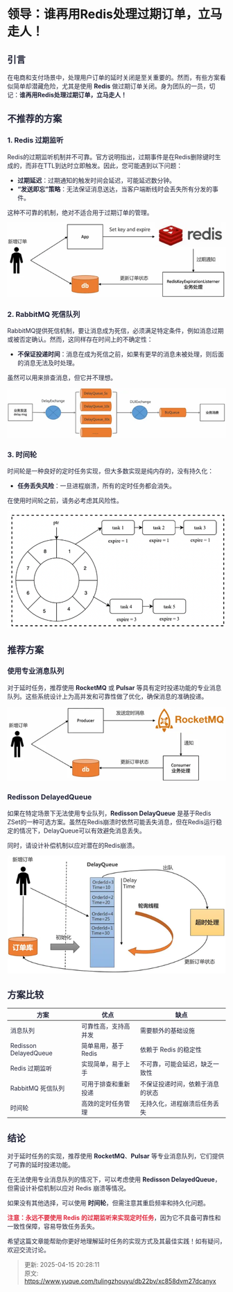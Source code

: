 # 领导：谁再用Redis处理过期订单，立马走人！

## <font style="color:rgba(6, 8, 31, 0.88);">引言</font>
<font style="color:rgba(6, 8, 31, 0.88);">在电商和支付场景中，处理用户订单的延时关闭是至关重要的。然而，有些方案看似简单却潜藏危险，尤其是使用</font><font style="color:rgba(6, 8, 31, 0.88);"> </font>**<font style="color:rgba(6, 8, 31, 0.88);">Redis</font>**<font style="color:rgba(6, 8, 31, 0.88);"> </font><font style="color:rgba(6, 8, 31, 0.88);">做过期订单关闭。身为团队的一员，切记：</font>**<font style="color:rgba(6, 8, 31, 0.88);">谁再用Redis处理过期订单，立马走人！</font>**

## <font style="color:rgba(6, 8, 31, 0.88);">不推荐的方案</font>
### <font style="color:rgba(6, 8, 31, 0.88);">1. Redis 过期监听</font>
<font style="color:rgba(6, 8, 31, 0.88);">Redis的过期监听机制并不可靠。官方说明指出，过期事件是在Redis删除键时生成的，而非在TTL到达时立即触发。因此，您可能遇到以下问题：</font>

+ **<font style="color:rgba(6, 8, 31, 0.88);">过期延迟</font>**<font style="color:rgba(6, 8, 31, 0.88);">：过期通知的触发时间会延迟，可能延迟数分钟。</font>
+ **<font style="color:rgba(6, 8, 31, 0.88);">“发送即忘”策略</font>**<font style="color:rgba(6, 8, 31, 0.88);">：无法保证消息送达，当客户端断线时会丢失所有分发的事件。</font>

<font style="color:rgba(6, 8, 31, 0.88);">这种不可靠的机制，绝对不适合用于过期订单的管理。</font>

![1728632003658-d48a0914-361e-41cf-832b-7365aabbd6d3.png](./img/GY8mAK6h86byTCiM/1728632003658-d48a0914-361e-41cf-832b-7365aabbd6d3-092035.webp)

### <font style="color:rgba(6, 8, 31, 0.88);">2. RabbitMQ 死信队列</font>
<font style="color:rgba(6, 8, 31, 0.88);">RabbitMQ提供死信机制，要让消息成为死信，必须满足特定条件，例如消息过期或被否定确认。然而，这同样存在时间上的不确定性：</font>

+ **<font style="color:rgba(6, 8, 31, 0.88);">不保证投递时间</font>**<font style="color:rgba(6, 8, 31, 0.88);">：消息在成为死信之前，如果有更早的消息未被处理，则后面的消息无法及时处理。</font>

<font style="color:rgba(6, 8, 31, 0.88);">虽然可以用来排查消息，但它并不理想。</font>

![1728632002991-e67bf6ae-327b-433d-8eaa-84c68a0c44ab.png](./img/GY8mAK6h86byTCiM/1728632002991-e67bf6ae-327b-433d-8eaa-84c68a0c44ab-932552.webp)

### <font style="color:rgba(6, 8, 31, 0.88);">3. 时间轮</font>
<font style="color:rgba(6, 8, 31, 0.88);">时间轮是一种良好的定时任务实现，但大多数实现是纯内存的，没有持久化：</font>

+ **<font style="color:rgba(6, 8, 31, 0.88);">任务丢失风险</font>**<font style="color:rgba(6, 8, 31, 0.88);">：一旦进程崩溃，所有的定时任务都会消失。</font>

<font style="color:rgba(6, 8, 31, 0.88);">在使用时间轮之前，请务必考虑其风险性。</font>

![1735464396958-d8cac87d-f620-4c14-ba8c-1e689275abc3.png](./img/GY8mAK6h86byTCiM/1735464396958-d8cac87d-f620-4c14-ba8c-1e689275abc3-941637.png)

## <font style="color:rgba(6, 8, 31, 0.88);">推荐方案</font>
### <font style="color:rgba(6, 8, 31, 0.88);">使用专业消息队列</font>
<font style="color:rgba(6, 8, 31, 0.88);">对于延时任务，推荐使用</font><font style="color:rgba(6, 8, 31, 0.88);"> </font>**<font style="color:rgba(6, 8, 31, 0.88);">RocketMQ</font>**<font style="color:rgba(6, 8, 31, 0.88);"> </font><font style="color:rgba(6, 8, 31, 0.88);">或</font><font style="color:rgba(6, 8, 31, 0.88);"> </font>**<font style="color:rgba(6, 8, 31, 0.88);">Pulsar</font>**<font style="color:rgba(6, 8, 31, 0.88);"> </font><font style="color:rgba(6, 8, 31, 0.88);">等具有定时投递功能的专业消息队列。这些系统设计上为高并发和可靠性做了优化，确保消息的准确投递。</font>

![1728632002977-70069c25-c236-44e8-bae8-4bf97c56827c.png](./img/GY8mAK6h86byTCiM/1728632002977-70069c25-c236-44e8-bae8-4bf97c56827c-930216.webp)

### <font style="color:rgba(6, 8, 31, 0.88);">Redisson DelayedQueue</font>
<font style="color:rgba(6, 8, 31, 0.88);">如果在特定场景下无法使用专业队列，</font>**<font style="color:rgba(6, 8, 31, 0.88);">Redisson DelayQueue</font>**<font style="color:rgba(6, 8, 31, 0.88);"> </font><font style="color:rgba(6, 8, 31, 0.88);">是基于Redis ZSet的一种可选方案。虽然在Redis崩溃时依然可能丢失消息，但在Redis运行稳定的情况下，DelayQueue可以有效避免消息丢失。</font>

<font style="color:rgba(6, 8, 31, 0.88);">同时，请设计补偿机制以应对潜在的Redis崩溃。</font>

![1728632003211-253bc6f4-75a4-49cc-986a-db1646c5ca95.png](./img/GY8mAK6h86byTCiM/1728632003211-253bc6f4-75a4-49cc-986a-db1646c5ca95-474544.webp)



## <font style="color:rgba(6, 8, 31, 0.88);">方案比较</font>
| **<font style="color:rgba(6, 8, 31, 0.88);">方案</font>** | **<font style="color:rgba(6, 8, 31, 0.88);">优点</font>** | **<font style="color:rgba(6, 8, 31, 0.88);">缺点</font>** |
| --- | --- | --- |
| <font style="color:rgba(6, 8, 31, 0.88);">消息队列</font> | <font style="color:rgba(6, 8, 31, 0.88);">可靠性高，支持高并发</font> | <font style="color:rgba(6, 8, 31, 0.88);">需要额外的基础设施</font> |
| <font style="color:rgba(6, 8, 31, 0.88);">Redisson DelayedQueue</font> | <font style="color:rgba(6, 8, 31, 0.88);">简单易用，基于 Redis</font> | <font style="color:rgba(6, 8, 31, 0.88);">依赖于 Redis 的稳定性</font> |
| <font style="color:rgba(6, 8, 31, 0.88);">Redis 过期监听</font> | <font style="color:rgba(6, 8, 31, 0.88);">实现简单，易于上手</font> | <font style="color:rgba(6, 8, 31, 0.88);">不可靠，可能会延迟，缺乏一致性</font> |
| <font style="color:rgba(6, 8, 31, 0.88);">RabbitMQ 死信队列</font> | <font style="color:rgba(6, 8, 31, 0.88);">可用于排查和重新投递</font> | <font style="color:rgba(6, 8, 31, 0.88);">不保证投递时间，依赖于消息的状态</font> |
| <font style="color:rgba(6, 8, 31, 0.88);">时间轮</font> | <font style="color:rgba(6, 8, 31, 0.88);">高效的定时任务管理</font> | <font style="color:rgba(6, 8, 31, 0.88);">无持久化，进程崩溃后任务丢失</font> |




## <font style="color:rgba(6, 8, 31, 0.88);">结论</font>
<font style="color:rgba(6, 8, 31, 0.88);">对于延时任务的实现，推荐使用</font><font style="color:rgba(6, 8, 31, 0.88);"> </font>**<font style="color:rgba(6, 8, 31, 0.88);">RocketMQ</font>**<font style="color:rgba(6, 8, 31, 0.88);">、</font>**<font style="color:rgba(6, 8, 31, 0.88);">Pulsar</font>**<font style="color:rgba(6, 8, 31, 0.88);"> </font><font style="color:rgba(6, 8, 31, 0.88);">等专业消息队列，它们提供了可靠的延时投递功能。</font>

<font style="color:rgba(6, 8, 31, 0.88);">在无法使用专业消息队列的情况下，可以考虑使用</font><font style="color:rgba(6, 8, 31, 0.88);"> </font>**<font style="color:rgba(6, 8, 31, 0.88);">Redisson DelayedQueue</font>**<font style="color:rgba(6, 8, 31, 0.88);">，但需设计补偿机制以应对 Redis 崩溃等情况。</font>

<font style="color:rgba(6, 8, 31, 0.88);">如果没有其他选择，可以使用</font><font style="color:rgba(6, 8, 31, 0.88);"> </font>**<font style="color:rgba(6, 8, 31, 0.88);">时间轮</font>**<font style="color:rgba(6, 8, 31, 0.88);">，但需注意其重启频率和持久化问题。</font>

**<font style="color:#DF2A3F;">注意：永远不要使用 Redis 的过期监听来实现定时任务</font>**<font style="color:rgba(6, 8, 31, 0.88);">，因为它不具备可靠性和一致性保障，容易导致任务丢失。</font>

<font style="color:rgba(6, 8, 31, 0.88);">希望这篇文章能帮助你更好地理解延时任务的实现方式及其最佳实践！如有疑问，欢迎交流讨论。</font>



> 更新: 2025-04-15 20:28:11  
> 原文: <https://www.yuque.com/tulingzhouyu/db22bv/xc858dvm27dcanyx>